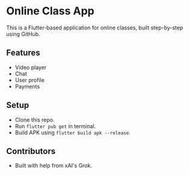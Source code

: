 # Online Class App

This is a Flutter-based application for online classes, built step-by-step using GitHub.

## Features
- Video player
- Chat
- User profile
- Payments

## Setup
- Clone this repo.
- Run `flutter pub get` in terminal.
- Build APK using `flutter build apk --release`.

## Contributors
- Built with help from xAI's Grok.
